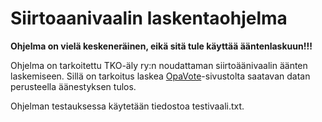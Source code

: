 # Siirtoaanivaalin laskentaohjelma

**Ohjelma on vielä keskeneräinen, eikä sitä tule käyttää ääntenlaskuun!!!**

Ohjelma on tarkoitettu TKO-äly ry:n noudattaman siirtoäänivaalin äänten laskemiseen.
Sillä on tarkoitus laskea [OpaVote](https://www.opavote.com/)-sivustolta saatavan datan perusteella äänestyksen tulos.

Ohjelman testauksessa käytetään tiedostoa testivaali.txt.
